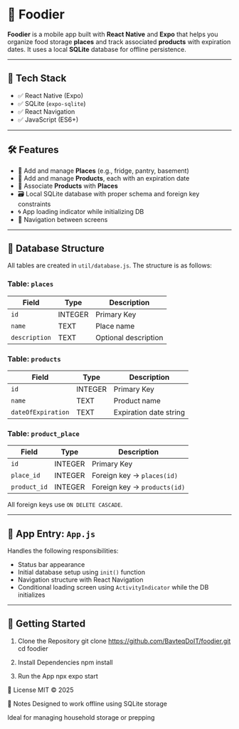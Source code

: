 # 🍱 Foodier

**Foodier** is a mobile app built with **React Native** and **Expo** that helps you organize food storage **places** and track associated **products** with expiration dates. It uses a local **SQLite** database for offline persistence.

---

## 🧰 Tech Stack

- ✅ React Native (Expo)
- ✅ SQLite (`expo-sqlite`)
- ✅ React Navigation
- ✅ JavaScript (ES6+)

---

## 🛠️ Features

- 📍 Add and manage **Places** (e.g., fridge, pantry, basement)
- 🛒 Add and manage **Products**, each with an expiration date
- 🔗 Associate **Products** with **Places**
- 🗃️ Local SQLite database with proper schema and foreign key constraints
- 🌀 App loading indicator while initializing DB
- 🧭 Navigation between screens

---

## 🧪 Database Structure

All tables are created in `util/database.js`. The structure is as follows:

### Table: `places`

| Field         | Type     | Description           |
|---------------|----------|-----------------------|
| `id`          | INTEGER  | Primary Key           |
| `name`        | TEXT     | Place name            |
| `description` | TEXT     | Optional description  |

### Table: `products`

| Field              | Type    | Description             |
|--------------------|---------|-------------------------|
| `id`               | INTEGER | Primary Key             |
| `name`             | TEXT    | Product name            |
| `dateOfExpiration` | TEXT    | Expiration date string  |

### Table: `product_place`

| Field        | Type    | Description                       |
|--------------|---------|-----------------------------------|
| `id`         | INTEGER | Primary Key                       |
| `place_id`   | INTEGER | Foreign key → `places(id)`        |
| `product_id` | INTEGER | Foreign key → `products(id)`      |

All foreign keys use `ON DELETE CASCADE`.

---

## 📱 App Entry: `App.js`

Handles the following responsibilities:

- Status bar appearance
- Initial database setup using `init()` function
- Navigation structure with React Navigation
- Conditional loading screen using `ActivityIndicator` while the DB initializes

---

## 🚀 Getting Started

1. Clone the Repository
git clone https://github.com/BavteqDoIT/foodier.git
cd foodier

2. Install Dependencies
npm install

3. Run the App
npx expo start

🔖 License
MIT © 2025

📌 Notes
Designed to work offline using SQLite storage

Ideal for managing household storage or prepping
